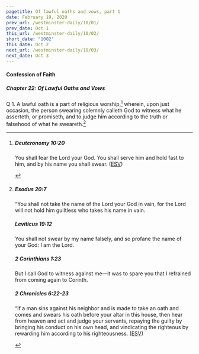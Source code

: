 ```yaml
---
pagetitle: Of lawful oaths and vows, part 1
date: February 19, 2020
prev_url: /westminster-daily/10/01/
prev_date: Oct 1
this_url: /westminster-daily/10/02/
short_date: "1002"
this_date: Oct 2
next_url: /westminster-daily/10/03/
next_date: Oct 3
---
```


#### Confession of Faith

##### Chapter 22: Of Lawful Oaths and Vows

<span class="q">Q 1.</span> A lawful oath is a part of religious worship,[^fnref:wcf1] wherein, upon just occasion, the person swearing solemnly calleth God to witness what he asserteth, or promiseth, and to judge him according to the truth or falsehood of what he sweareth.[^fnref:wcf2]

[^fnref:wcf1]: <div class="esv"><h5>Deuteronomy 10:20</h5> <div class="esv-text"><p id="p05010020.01-1">You shall fear the <span class="small-caps">Lord</span> your God. You shall serve him and hold fast to him, and by his name you shall swear.  (<a href="http://www.esv.org" class="copyright">ESV</a>)</p> </div> </div>

[^fnref:wcf2]: <div class="esv"><h5>Exodus 20:7</h5> <div class="esv-text"><p id="p02020007.01-1">&#8220;You shall not take the name of the <span class="small-caps">Lord</span> your God in vain, for the <span class="small-caps">Lord</span> will not hold him guiltless who takes his name in vain.</p> </div><h5>Leviticus 19:12</h5> <div class="esv-text"><p id="p03019012.01-2">You shall not swear by my name falsely, and so profane the name of your God: I am the <span class="small-caps">Lord</span>.</p> </div><h5>2 Corinthians 1:23</h5> <div class="esv-text"><p id="p47001023.01-3">But I call God to witness against me&#8212;it was to spare you that I refrained from coming again to Corinth.</p> </div><h5>2 Chronicles 6:22-23</h5> <div class="esv-text"><p id="p14006022.01-4">&#8220;If a man sins against his neighbor and is made to take an oath and comes and swears his oath before your altar in this house, then hear from heaven and act and judge your servants, repaying the guilty by bringing his conduct on his own head, and vindicating the righteous by rewarding him according to his righteousness.  (<a href="http://www.esv.org" class="copyright">ESV</a>)</p> </div> </div>

